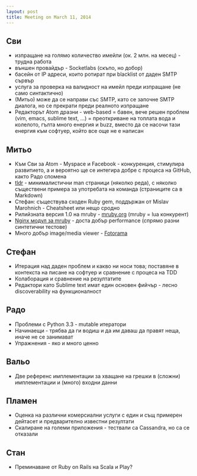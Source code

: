 ```yaml
---
layout: post
title: Meeting on March 11, 2014
---
```


## Сви

- изпращане на голямо количество имейли (ок. 2 млн. на месец) - трудна работа
- външен провайдър - Socketlabs (скъпо, но добор)
- басейн от IP адреси, които ротират при blacklist от даден SMTP сървър
- услуга за проверка на валидност на имейл преди изпращане (не само синтактично)
- (Митьо) може да се направи със SMTP, като се започне SMTP диалога, но се прекрати преди реалното изпращане
- Редакторът Atom дразни - web-based = бавен, вече решен проблем (vim, emacs, sublime text, ...) = преоткриване на топлата вода и колелото, гълта много енергия и buzz, вместо да се насочи тази енергия към софтуер, който все още не е написан

## Митьо

- Към Сви за Atom - Myspace и Facebook - конкуренция, стимулира развитието, а и вероятно ще се интегира добре с процеса на GitHub, както Радо спомена
- [tldr](https://github.com/rprieto/tldr) - минималистични man страници (няколко реда), с няколко съществени примера за употребата на команда (страниците са в Markdown)
- Стефан: съществува сходен Ruby gem, поддържан от Mislav Marohnich - Cheatsheet или нещо сродно
- Рилийзната версия 1.0 на mruby - [mruby.org](http://mruby.org/) (mruby = lua конкурент)
- [Nginx модул за mruby](http://ngx.mruby.org/) - доста добър performance (спрямо разни синтетични тестове)
- Много добър image/media viewer - [Fotorama](http://fotorama.io/)

## Стефан

- Итерация над даден проблем и какво ни носи това; поставяне в контекста на писане на софтуер и сравнение с процеса на TDD
- Колаборация и сравнение на резултатите
- Редактори като Sublime text имат един основен фийчър - лесно discoverability на функционалност

## Радо

- Проблеми с Python 3.3 - mutable итератори
- Начинаещи - трябва да ги водиш и да им даваш да правят неща, иначе не се занимават
- Упражнения - яко и много ценно

## Вальо

- Две референс имплементации за хващане на грешки в (сложни) имплементации и (много) входни данни

## Пламен

- Оценка на различни комерсиални услуги с един и същ примерен дейтасет и предварително известни резултати
- Скалиране на големи приложения - тествали са Cassandra, но са се отказали

## Стан

- Преминаване от Ruby on Rails на Scala и Play?
